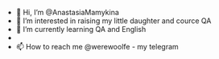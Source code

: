 - 👋 Hi, I’m @AnastasiaMamykina
- 👀 I’m interested in raising my little daughter and cource QA
- 🌱 I’m currently learning QA and English
- 
- 📫 How to reach me @werewoolfe - my telegram

<!---
AnastasiaMamykina/AnastasiaMamykina is a ✨ special ✨ repository because its `README.md` (this file) appears on your GitHub profile.
You can click the Preview link to take a look at your changes.
--->
